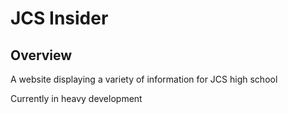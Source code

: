 # JCS Insider

## Overview
A website displaying a variety of information for JCS high school

Currently in heavy development

